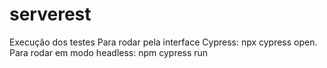 # serverest

Execução dos testes
Para rodar pela interface Cypress: npx cypress open.
Para rodar em modo headless: npm cypress run